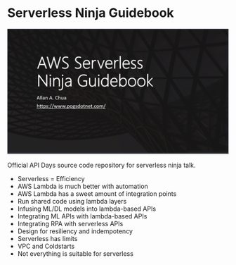 # Serverless Ninja Guidebook

![Banner](https://github.com/allanchua101/serverless-ninja/blob/master/Banner.png)

Official API Days source code repository for serverless ninja talk.

- Serverless = Efficiency
- AWS Lambda is much better with automation
- AWS Lambda has a sweet amount of integration points
- Run shared code using lambda layers
- Infusing ML/DL models into lambda-based APIs 
- Integrating ML APIs with lambda-based APIs
- Integrating RPA with serverless APIs
- Design for resiliency and indempotency
- Serverless has limits
- VPC and Coldstarts
- Not everything is suitable for serverless
